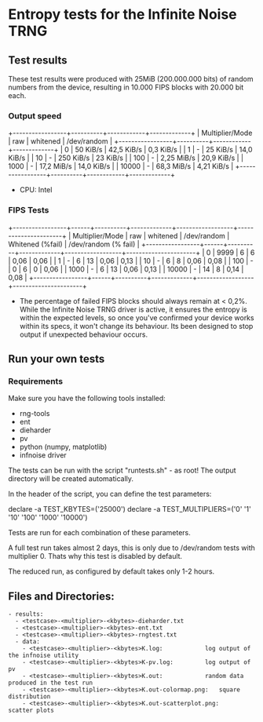 # Entropy tests for the Infinite Noise TRNG

## Test results

These test results were produced with 25MiB 
(200.000.000 bits) of random numbers from the device,
resulting in 10.000 FIPS blocks with 20.000 bit each.

### Output speed
+-----------------+----------+------------+-------------+
| Multiplier/Mode |   raw    | whitened   | /dev/random |
+-----------------+----------+------------+-------------+
|               0 | 50 KiB/s | 42,5 KiB/s | 0,3  KiB/s  |
|               1 |    -     | 25   KiB/s | 14,0 KiB/s  |
|              10 |    -     | 250  KiB/s | 23   KiB/s  |
|             100 |    -     | 2,25 MiB/s | 20,9 KiB/s  |
|            1000 |    -     | 17,2 MiB/s | 14,0 KiB/s  |
|           10000 |    -     | 68,3 MiB/s | 4,21 KiB/s  |
+-----------------+----------+------------+-------------+
* CPU: Intel 

### FIPS Tests
+-----------------+------+----------+-------------+------------------+----------------------+
| Multiplier/Mode | raw  | whitened | /dev/random | Whitened (%fail) | /dev/random (% fail) |
+-----------------+------+----------+-------------+------------------+----------------------+
|               0 | 9999 |        6 |           6 |             0,06 |                 0,06 |
|               1 |   -  |        6 |          13 |             0,06 |                 0,13 |
|              10 |   -  |        6 |           8 |             0,06 |                 0,08 |
|             100 |   -  |        0 |           6 |                0 |                 0,06 |
|            1000 |   -  |        6 |          13 |             0,06 |                 0,13 |
|           10000 |   -  |       14 |           8 |             0,14 |                 0,08 |
+-----------------+------+----------+-------------+------------------+----------------------+

* The percentage of failed FIPS blocks should always remain at < 0,2%. 
While the Infinite Noise TRNG driver is active, it ensures the entropy is within 
the expected levels, so once you've confirmed your device works within its specs,
it won't change its behaviour. 
Its been designed to stop output if unexpected behaviour occurs.

## Run your own tests

### Requirements

Make sure you have the following tools installed:

- rng-tools
- ent
- dieharder
- pv
- python (numpy, matplotlib)
- infnoise driver

The tests can be run with the script "runtests.sh" - as root! 
The output directory will be created automatically.

In the header of the script, you can define the test parameters:

declare -a TEST_KBYTES=('25000')
declare -a TEST_MULTIPLIERS=('0' '1' '10' '100' '1000' '10000')

Tests are run for each combination of these parameters. 

A full test run takes almost 2 days, this is only due to /dev/random 
tests with multiplier 0. Thats why this test is disabled by default.

The reduced run, as configured by default takes only 1-2 hours.

## Files and Directories:
	- results: 
	  - <testcase>-<multiplier>-<kbytes>-dieharder.txt
	  - <testcase>-<multiplier>-<kbytes>-ent.txt
	  - <testcase>-<multiplier>-<kbytes>-rngtest.txt
	  - data:
	    - <testcase>-<multiplier>-<kbytes>K.log: 			log output of the infnoise utility
	    - <testcase>-<multiplier>-<kbytes>K-pv.log: 		log output of pv
	    - <testcase>-<multiplier>-<kbytes>K.out:			random data produced in the test run
	    - <testcase>-<multiplier>-<kbytes>K.out-colormap.png: 	square distribution
	    - <testcase>-<multiplier>-<kbytes>K.out-scatterplot.png:	scatter plots
